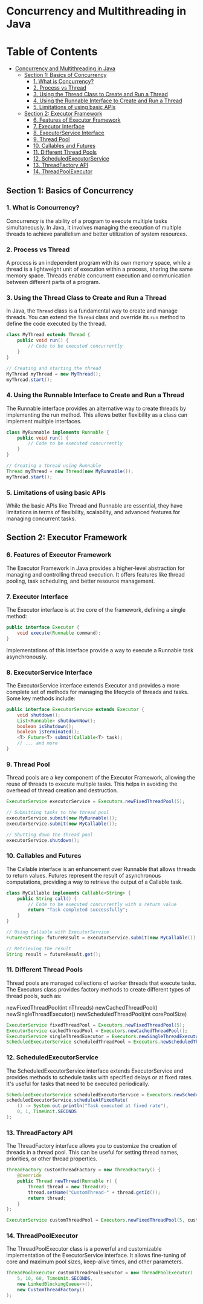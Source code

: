 # Concurrency and Multithreading in Java

# Table of Contents

- [Concurrency and Multithreading in Java](#concurrency-and-multithreading-in-java)
  - [Section 1: Basics of Concurrency](#section-1-basics-of-concurrency)
    - [1. What is Concurrency?](#1-what-is-concurrency)
    - [2. Process vs Thread](#2-process-vs-thread)
    - [3. Using the Thread Class to Create and Run a Thread](#3-using-the-thread-class-to-create-and-run-a-thread)
    - [4. Using the Runnable Interface to Create and Run a Thread](#4-using-the-runnable-interface-to-create-and-run-a-thread)
    - [5. Limitations of using basic APIs](#5-limitations-of-using-basic-apis)
  - [Section 2: Executor Framework](#section-2-executor-framework)
    - [6. Features of Executor Framework](#6-features-of-executor-framework)
    - [7. Executor Interface](#7-executor-interface)
    - [8. ExecutorService Interface](#8-executorservice-interface)
    - [9. Thread Pool](#9-thread-pool)
    - [10. Callables and Futures](#10-callables-and-futures)
    - [11. Different Thread Pools](#11-different-thread-pools)
    - [12. ScheduledExecutorService](#12-scheduledexecutorservice)
    - [13. ThreadFactory API](#13-threadfactory-api)
    - [14. ThreadPoolExecutor](#14-threadpoolexecutor)


## Section 1: Basics of Concurrency

### 1. What is Concurrency?
Concurrency is the ability of a program to execute multiple tasks simultaneously. In Java, it involves managing the execution of multiple threads to achieve parallelism and better utilization of system resources.

### 2. Process vs Thread
A process is an independent program with its own memory space, while a thread is a lightweight unit of execution within a process, sharing the same memory space. Threads enable concurrent execution and communication between different parts of a program.

### 3. Using the Thread Class to Create and Run a Thread
In Java, the `Thread` class is a fundamental way to create and manage threads. You can extend the `Thread` class and override its `run` method to define the code executed by the thread.

```java
class MyThread extends Thread {
    public void run() {
        // Code to be executed concurrently
    }
}

// Creating and starting the thread
MyThread myThread = new MyThread();
myThread.start();
```
### 4. Using the Runnable Interface to Create and Run a Thread
The Runnable interface provides an alternative way to create threads by implementing the run method. This allows better flexibility as a class can implement multiple interfaces.

```java
class MyRunnable implements Runnable {
    public void run() {
        // Code to be executed concurrently
    }
}

// Creating a thread using Runnable
Thread myThread = new Thread(new MyRunnable());
myThread.start();
```

### 5. Limitations of using basic APIs
While the basic APIs like Thread and Runnable are essential, they have limitations in terms of flexibility, scalability, and advanced features for managing concurrent tasks.

## Section 2: Executor Framework
### 6. Features of Executor Framework
The Executor Framework in Java provides a higher-level abstraction for managing and controlling thread execution. It offers features like thread pooling, task scheduling, and better resource management.

### 7. Executor Interface
The Executor interface is at the core of the framework, defining a single method:

```java
public interface Executor {
    void execute(Runnable command);
}
```
Implementations of this interface provide a way to execute a Runnable task asynchronously.

### 8. ExecutorService Interface
The ExecutorService interface extends Executor and provides a more complete set of methods for managing the lifecycle of threads and tasks. Some key methods include:

```java
public interface ExecutorService extends Executor {
    void shutdown();
    List<Runnable> shutdownNow();
    boolean isShutdown();
    boolean isTerminated();
    <T> Future<T> submit(Callable<T> task);
    // ... and more
}
```

### 9. Thread Pool
Thread pools are a key component of the Executor Framework, allowing the reuse of threads to execute multiple tasks. This helps in avoiding the overhead of thread creation and destruction.

```java
ExecutorService executorService = Executors.newFixedThreadPool(5);

// Submitting tasks to the thread pool
executorService.submit(new MyRunnable());
executorService.submit(new MyCallable());

// Shutting down the thread pool
executorService.shutdown();
```

### 10. Callables and Futures
The Callable interface is an enhancement over Runnable that allows threads to return values. Futures represent the result of asynchronous computations, providing a way to retrieve the output of a Callable task.

```java
class MyCallable implements Callable<String> {
    public String call() {
        // Code to be executed concurrently with a return value
        return "Task completed successfully";
    }
}

// Using Callable with ExecutorService
Future<String> futureResult = executorService.submit(new MyCallable());

// Retrieving the result
String result = futureResult.get();

```

### 11. Different Thread Pools
Thread pools are managed collections of worker threads that execute tasks. The Executors class provides factory methods to create different types of thread pools, such as:

newFixedThreadPool(int nThreads)
newCachedThreadPool()
newSingleThreadExecutor()
newScheduledThreadPool(int corePoolSize)

```java
ExecutorService fixedThreadPool = Executors.newFixedThreadPool(5);
ExecutorService cachedThreadPool = Executors.newCachedThreadPool();
ExecutorService singleThreadExecutor = Executors.newSingleThreadExecutor();
ScheduledExecutorService scheduledThreadPool = Executors.newScheduledThreadPool(3);
```


### 12. ScheduledExecutorService

The ScheduledExecutorService interface extends ExecutorService and provides methods to schedule tasks with specified delays or at fixed rates. It's useful for tasks that need to be executed periodically.

```java
ScheduledExecutorService scheduledExecutorService = Executors.newScheduledThreadPool(1);
scheduledExecutorService.scheduleAtFixedRate(
    () -> System.out.println("Task executed at fixed rate"),
    0, 1, TimeUnit.SECONDS
);
```

### 13. ThreadFactory API

The ThreadFactory interface allows you to customize the creation of threads in a thread pool. This can be useful for setting thread names, priorities, or other thread properties.

```java
ThreadFactory customThreadFactory = new ThreadFactory() {
    @Override
    public Thread newThread(Runnable r) {
        Thread thread = new Thread(r);
        thread.setName("CustomThread-" + thread.getId());
        return thread;
    }
};

ExecutorService customThreadPool = Executors.newFixedThreadPool(5, customThreadFactory);
```

### 14. ThreadPoolExecutor

The ThreadPoolExecutor class is a powerful and customizable implementation of the ExecutorService interface. It allows fine-tuning of core and maximum pool sizes, keep-alive times, and other parameters.

```java
ThreadPoolExecutor customThreadPoolExecutor = new ThreadPoolExecutor(
    5, 10, 60, TimeUnit.SECONDS,
    new LinkedBlockingQueue<>(),
    new CustomThreadFactory()
);
```

